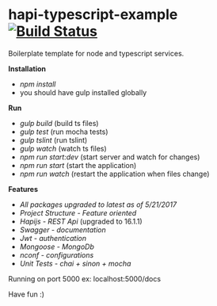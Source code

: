 # hapi-typescript-example [![Build Status](https://travis-ci.org/dwyl/hapi-typescript-example.svg?branch=master)](https://travis-ci.org/dwyl/hapi-typescript-example)

Boilerplate template for node and typescript services.

**Installation**

* *npm install*
* you should have gulp installed globally

**Run**

* *gulp build* (build ts files)
* *gulp test* (run mocha tests)
* *gulp tslint* (run tslint)
* *gulp watch* (watch ts files)
* *npm run start:dev* (start server and watch for changes)
* *npm run start* (start the application)
* *npm run watch* (restart the application when files change)

**Features**
* *All packages upgraded to latest as of 5/21/2017*
* *Project Structure - Feature oriented*
* *Hapijs - REST Api* (upgraded to 16.1.1)
* *Swagger - documentation*
* *Jwt - authentication*
* *Mongoose - MongoDb*
* *nconf - configurations*
* *Unit Tests - chai + sinon + mocha*

Running on port 5000 ex: localhost:5000/docs

Have fun :)
